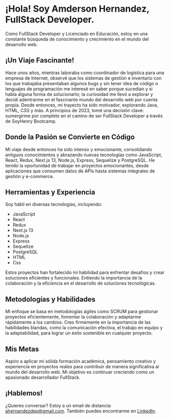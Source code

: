 
<div id= "header" align= "center>
<img src= "https://media.giphy.com/media/bGgsc5mWoryfgKBx1u/giphy.gif" width = 200/>
</div>

# ¡Hola! Soy Amderson Hernandez, FullStack Developer.
Como FullStack Developer y Licenciado en Educación, estoy en una constante búsqueda de conocimiento y crecimiento en el mundo del desarrollo web.

## ¡Un Viaje Fascinante!

Hace unos años, mientras laboraba como coordinador de logística para una empresa de Internet, observé que los sistemas de gestión e inventario con los que trabajaba presentaban algunos bugs y sin tener idea de código o lenguajes de programación me interesé en saber porque sucedían y si había alguna forma de solucionarlo; la curiosidad me llevó a explorar y decidí adentrarme en el fascinante mundo del desarrollo web por cuenta propia. Desde entonces, mi trayecto ha sido motivador, explorando Java, HTML, CSS y más. A principios de 2023, tomé una decisión clave: sumergirme por completo en el camino de ser FullStack Developer a través de SoyHenry Bootcamp.

## Donde la Pasión se Convierte en Código

Mi viaje desde entonces ha sido intenso y emocionante, consolidando antiguos conocimientos y abrazando nuevas tecnologías como JavaScript, React, Redux, Next.js 13, Node.js, Express, Sequelize y PostgreSQL. He tenido la oportunidad de trabajar en proyectos emocionantes, desde aplicaciones que consumen datos de APIs hasta sistemas integrales de gestión y e-commerce.

## Herramientas y Experiencia

Soy hábil en diversas tecnologías, incluyendo:

- JavaScript
- React
- Redux
- Next.js 13
- Node.js
- Express
- Sequelize
- PostgreSQL
- HTML
- Css

Estos proyectos han fortalecido mi habilidad para enfrentar desafíos y crear soluciones eficientes y funcionales. Entiendo la importancia de la colaboración y la eficiencia en el desarrollo de soluciones tecnológicas.

## Metodologías y Habilidades

Mi enfoque se basa en metodologías ágiles como SCRUM para gestionar proyectos eficientemente, fomentar la colaboración y adaptarme rápidamente a los cambios. Creo firmemente en la importancia de las habilidades blandas, como la comunicación efectiva, el trabajo en equipo y la adaptabilidad, para lograr un éxito sostenible en cualquier proyecto.

## Mis Metas

Aspiro a aplicar mi sólida formación académica, pensamiento creativo y experiencia en proyectos reales para contribuir de manera significativa al mundo del desarrollo web. Mi objetivo es continuar creciendo como un apasionado desarrollador FullStack.

## ¡Hablemos!

¿Quieres conversar? Estoy a un email de distancia: [ahernandezdep@gmail.com](mailto:ahernandezdep@gmail.com). También puedes encontrarme en [LinkedIn](https://www.linkedin.com/in/amdersonhd).

